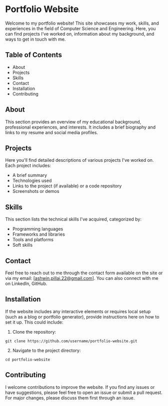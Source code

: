 # Portfolio Website
Welcome to my portfolio website! This site showcases my work, skills, and experiences in the field of Computer Science and Engineering. Here, you can find projects I've worked on, information about my background, and ways to get in touch with me.

## Table of Contents
- About
- Projects
- Skills
- Contact
- Installation
- Contributing

## About
This section provides an overview of my educational background, professional experiences, and interests. It includes a brief biography and links to my resume and social media profiles.

## Projects
Here you'll find detailed descriptions of various projects I've worked on. Each project includes:

- A brief summary
- Technologies used
- Links to the project (if available) or a code repository
- Screenshots or demos

## Skills
This section lists the technical skills I've acquired, categorized by:

- Programming languages
- Frameworks and libraries
- Tools and platforms
- Soft skills

## Contact
Feel free to reach out to me through the contact form available on the site or via my email: [ashwin.pillai.22@gmail.com]. You can also connect with me on LinkedIn, GitHub.

## Installation
If the website includes any interactive elements or requires local setup (such as a blog or portfolio generator), provide instructions here on how to set it up. This could include:

1. Clone the repository:

```
git clone https://github.com/username/portfolio-website.git
```

2. Navigate to the project directory:
```
cd portfolio-website
```


## Contributing
I welcome contributions to improve the website. If you find any issues or have suggestions, please feel free to open an issue or submit a pull request. For major changes, please discuss them first through an issue.
